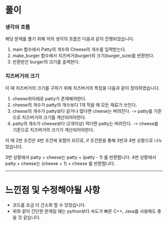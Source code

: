 # 풀이

### 생각의 흐름
해당 문제를 풀기 위해 저의 생각의 흐름은 다음과 같이 진행되었습니다.

1. main 함수에서 Patty의 개수와 Cheese의 개수를 입력받는다.
2. make_burger 함수에서 치즈버거(burger)의 크기(burger_size)를 반환한다.
3. 반환받은 burger의 크기를 출력한다.

### 치즈버거의 크기
이 때 치즈버거의 크기를 구하기 위해 치즈버거의 특징을 다음과 같이 정의하였습니다.

1. cheese위아래로 patty가 존재해야한다.
2. cheese의 개수가 patty의 개수보다 1개 적을 때 모든 재료가 쓰인다.
3. cheese의 개수가 patty보다 같거나 많다면 cheese는 버려진다.
-> patty를 기준으로 치즈버거의 크기를 계산되어야한다.
4. patty의 개수가 cheese보다 (2개이상) 적다면 patty는 버려진다.
-> cheese를 기준으로 치즈버거의 크기가 계산되어야한다.

이 때 2번 조건은 4번 조건에 포함이 되므로, if 조건문을 통해 3번과 4번 상황으로 나누었습니다.

3번 상황에서 patty + cheese는 patty + (patty - 1) 를 반환합니다.
4번 상황에서 patty + cheese는 (cheese + 1) + cheese 를 반환합니다.

---

# 느낀점 및 수정해야될 사항

- 코드를 조금 더 간소화 할 수 있었습니다.
- 위와 같이 간단한 문제일 떄는 python보다 속도가 빠른 C++, Java를 사용해도 좋을 것 같습니다.